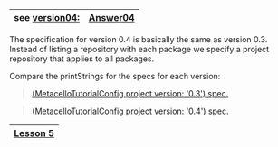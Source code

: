 |see [version04:](Version04.md)|[Answer04](Answer04.md)|
|:-----------------------------|:----------------------|

The specification for version 0.4 is basically the same as version 0.3. Instead of listing a repository with each package we specify a project repository that applies to all packages.

Compare the printStrings for the specs for each version:

> [(MetacelloTutorialConfig project version: '0.3') spec.](Answer04.md)

> [(MetacelloTutorialConfig project version: '0.4') spec.](Answer04.md)

|[Lesson 5](Lesson05.md)|
|:----------------------|